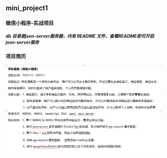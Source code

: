 ##  mini_project1

### 微信小程序-实战项目 

##### db 目录是json-server服务器，内有 README 文件，查看README即可开启json-server服务


### 项目简历

![](./assets/md/简历.jpg)